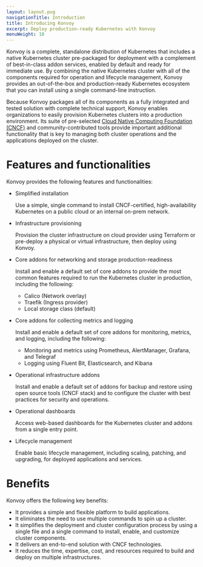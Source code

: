 ```yaml
---
layout: layout.pug
navigationTitle: Introduction
title: Introducing Konvoy
excerpt: Deploy production-ready Kubernetes with Konvoy
menuWeight: 10
---
```


<!-- markdownlint-disable MD004 MD007 MD025 MD030 -->

Konvoy is a complete, standalone distribution of Kubernetes that includes a native Kubernetes cluster pre-packaged for deployment with a complement of best-in-class addon services, enabled by default and ready for immediate use.
By combining the native Kubernetes cluster with all of the components required for operation and lifecycle management, Konvoy provides an out-of-the-box and production-ready Kubernetes ecosystem that you can install using a single command-line instruction.

Because Konvoy packages all of its components as a fully integrated and tested solution with complete technical support, Konvoy enables organizations to easily provision Kubernetes clusters into a production environment.
Its suite of pre-selected [Cloud Native Computing Foundation (CNCF)](https://www.cncf.io) and community-contributed tools provide important additional functionality that is key to managing both cluster operations and the applications deployed on the cluster.

# Features and functionalities

Konvoy provides the following features and functionalities:

- Simplified installation

    Use a simple, single command to install CNCF-certified, high-availability Kubernetes on a public cloud or an internal on-prem network.

- Infrastructure provisioning

    Provision the cluster infrastructure on cloud provider using Terraform or pre-deploy a physical or virtual infrastructure, then deploy using Konvoy.

- Core addons for networking and storage production-readiness

    Install and enable a default set of core addons to provide the most common features required to run the Kubernetes cluster in production, including the following:

  - Calico (Network overlay)
  - Traefik (Ingress provider)
  - Local storage class (default)

- Core addons for collecting metrics and logging

    Install and enable a default set of core addons for monitoring, metrics, and logging, including the following:

  - Monitoring and metrics using Prometheus, AlertManager, Grafana, and Telegraf
  - Logging using Fluent Bit, Elasticsearch, and Kibana

- Operational infrastructure addons

    Install and enable a default set of addons for backup and restore using open source tools (CNCF stack) and to configure the cluster with best practices for security and operations.

- Operational dashboards

    Access web-based dashboards for the Kubernetes cluster and addons from a single entry point.

- Lifecycle management

    Enable basic lifecycle management, including scaling, patching, and upgrading, for deployed applications and services.

# Benefits

Konvoy offers the following key benefits:

- It provides a simple and flexible platform to build applications.
- It eliminates the need to use multiple commands to spin up a cluster.
- It simplifies the deployment and cluster configuration process by using a single file and a single command to install, enable, and customize cluster components.
- It delivers an end-to-end solution with CNCF technologies.
- It reduces the time, expertise, cost, and resources required to build and deploy on multiple infrastructures.
